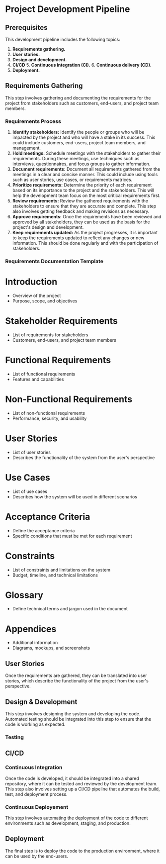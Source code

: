 # Project Development Pipeline

## Prerequisites
This development pipeline includes the following topics:

1. **Requirements gathering.**
2. **User stories.**
3. **Design and development.**
4. **CI/CD**
	5. **Continuous integration (CI).**
	6. **Continuous delivery (CD).**
7. **Deployment.**


## Requirements Gathering
This step involves gathering and documenting the requirements for the project from stakeholders such as customers, end-users, and project team members.

### Requirements Process

1.  **Identify stakeholders:** Identify the people or groups who will be impacted by the project and who will have a stake in its success. This could include customers, end-users, project team members, and management.
2.  **Hold meetings:** Schedule meetings with the stakeholders to gather their requirements. During these meetings, use techniques such as interviews, questionnaires, and focus groups to gather information.
3.  **Document requirements:** Document all requirements gathered from the meetings in a clear and concise manner. This could include using tools such as user stories, use cases, or requirements matrices.
4.  **Prioritize requirements:** Determine the priority of each requirement based on its importance to the project and the stakeholders. This will help the development team focus on the most critical requirements first.
5.  **Review requirements:** Review the gathered requirements with the stakeholders to ensure that they are accurate and complete. This step also involves getting feedback and making revisions as necessary.
6.  **Approve requirements:** Once the requirements have been reviewed and approved by all stakeholders, they can be used as the basis for the project's design and development.
7.  **Keep requirements updated:** As the project progresses, it is important to keep the requirements updated to reflect any changes or new information. This should be done regularly and with the participation of stakeholders.

### Requirements Documentation Template

# Introduction

- Overview of the project
- Purpose, scope, and objectives

# Stakeholder Requirements

- List of requirements for stakeholders
- Customers, end-users, and project team members

# Functional Requirements

- List of functional requirements
- Features and capabilities

# Non-Functional Requirements

- List of non-functional requirements
- Performance, security, and usability

# User Stories

- List of user stories
- Describes the functionality of the system from the user's perspective

# Use Cases

- List of use cases
- Describes how the system will be used in different scenarios

# Acceptance Criteria

- Define the acceptance criteria
- Specific conditions that must be met for each requirement

# Constraints

- List of constraints and limitations on the system
- Budget, timeline, and technical limitations

# Glossary

- Define technical terms and jargon used in the document

# Appendices

- Additional information
- Diagrams, mockups, and screenshots


## User Stories
Once the requirements are gathered, they can be translated into user stories, which describe the functionality of the project from the user's perspective.

## Design & Development
This step involves designing the system and developing the code. Automated testing should be integrated into this step to ensure that the code is working as expected.

###  Testing
## CI/CD
### Continuous Integration
Once the code is developed, it should be integrated into a shared repository, where it can be tested and reviewed by the development team. This step also involves setting up a CI/CD pipeline that automates the build, test, and deployment process.

### Continuous Deployement
This step involves automating the deployment of the code to different environments such as development, staging, and production.

## Deployment
The final step is to deploy the code to the production environment, where it can be used by the end-users.